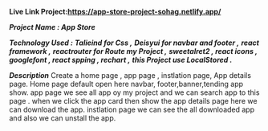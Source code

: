 **Live Link Project:https://app-store-project-sohag.netlify.app/**

*****Project Name : App Store*****


*****Technology Used :****
**Talieind for Css ,**
**Deisyui for navbar and footer ,**
**react framework ,**
**reactrouter for Route my Project ,***
***sweetalret2 , react icons , googlefont , react spping , rechart ,***
***this Project use LocalStored .***

***Description***
Create a home page , app page , instlation page, App details page.
Home page default open here navbar, footer,banner,tending app show.
app page we see all app oy my project and we can search app to this page .
when we click the app card then show the app details page here we can download the app.
instlation page we can see the all downloaded app and also we can unstall the app.

